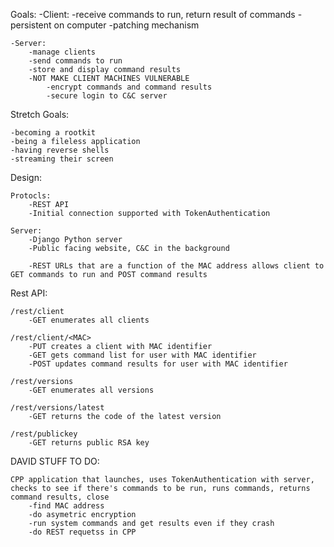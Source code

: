Goals:
	-Client: 
		-receive commands to run, return result of commands
		-persistent on computer
		-patching mechanism
		
	-Server:
		-manage clients
		-send commands to run
		-store and display command results
		-NOT MAKE CLIENT MACHINES VULNERABLE
			-encrypt commands and command results
			-secure login to C&C server
		
Stretch Goals:
	
	-becoming a rootkit
	-being a fileless application
	-having reverse shells
	-streaming their screen
	
	
Design:
	
	Protocls:
		-REST API
		-Initial connection supported with TokenAuthentication
		
	Server:
		-Django Python server
		-Public facing website, C&C in the background
		
		-REST URLs that are a function of the MAC address allows client to GET commands to run and POST command results
		
Rest API:

	/rest/client
		-GET enumerates all clients
	
	/rest/client/<MAC>
		-PUT creates a client with MAC identifier
		-GET gets command list for user with MAC identifier
		-POST updates command results for user with MAC identifier
		
	/rest/versions 
		-GET enumerates all versions
		
	/rest/versions/latest 
		-GET returns the code of the latest version
		
	/rest/publickey
		-GET returns public RSA key
		
DAVID STUFF TO DO:
	
	CPP application that launches, uses TokenAuthentication with server, checks to see if there's commands to be run, runs commands, returns command results, close
		-find MAC address
		-do asymetric encryption
		-run system commands and get results even if they crash
		-do REST requetss in CPP